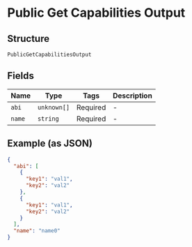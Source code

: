 
# Public Get Capabilities Output

## Structure

`PublicGetCapabilitiesOutput`

## Fields

| Name | Type | Tags | Description |
|  --- | --- | --- | --- |
| `abi` | `unknown[]` | Required | - |
| `name` | `string` | Required | - |

## Example (as JSON)

```json
{
  "abi": [
    {
      "key1": "val1",
      "key2": "val2"
    },
    {
      "key1": "val1",
      "key2": "val2"
    }
  ],
  "name": "name0"
}
```

